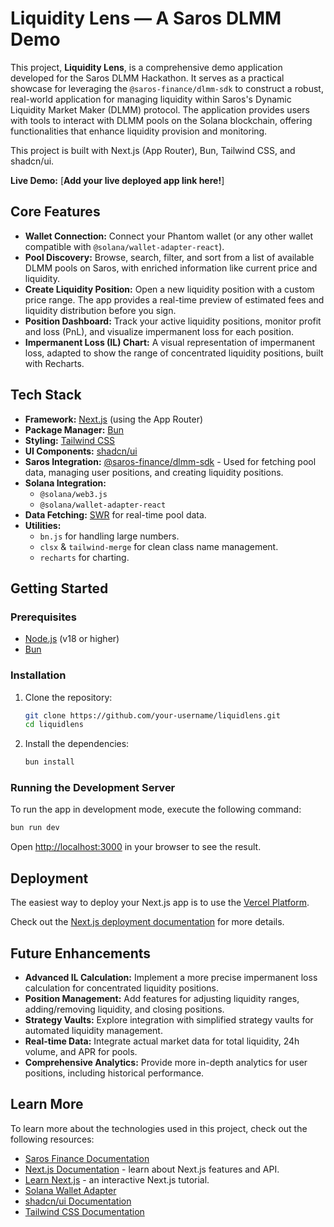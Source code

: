 # Liquidity Lens — A Saros DLMM Demo

This project, **Liquidity Lens**, is a comprehensive demo application developed for the Saros DLMM Hackathon. It serves as a practical showcase for leveraging the `@saros-finance/dlmm-sdk` to construct a robust, real-world application for managing liquidity within Saros's Dynamic Liquidity Market Maker (DLMM) protocol.
The application provides users with tools to interact with DLMM pools on the Solana blockchain, offering functionalities that enhance liquidity provision and monitoring.

This project is built with Next.js (App Router), Bun, Tailwind CSS, and shadcn/ui.

**Live Demo:** [**Add your live deployed app link here!**]

## Core Features

-   **Wallet Connection:** Connect your Phantom wallet (or any other wallet compatible with `@solana/wallet-adapter-react`).
-   **Pool Discovery:** Browse, search, filter, and sort from a list of available DLMM pools on Saros, with enriched information like current price and liquidity.
-   **Create Liquidity Position:** Open a new liquidity position with a custom price range. The app provides a real-time preview of estimated fees and liquidity distribution before you sign.
-   **Position Dashboard:** Track your active liquidity positions, monitor profit and loss (PnL), and visualize impermanent loss for each position.
-   **Impermanent Loss (IL) Chart:** A visual representation of impermanent loss, adapted to show the range of concentrated liquidity positions, built with Recharts.

## Tech Stack

-   **Framework:** [Next.js](https://nextjs.org/) (using the App Router)
-   **Package Manager:** [Bun](https://bun.sh/)
-   **Styling:** [Tailwind CSS](https://tailwindcss.com/)
-   **UI Components:** [shadcn/ui](https://ui.shadcn.com/)
-   **Saros Integration:** [@saros-finance/dlmm-sdk](https://www.npmjs.com/package/@saros-finance/dlmm-sdk) - Used for fetching pool data, managing user positions, and creating liquidity positions.
-   **Solana Integration:**
    -   `@solana/web3.js`
    -   `@solana/wallet-adapter-react`
-   **Data Fetching:** [SWR](https://swr.vercel.app/) for real-time pool data.
-   **Utilities:**
    -   `bn.js` for handling large numbers.
    -   `clsx` & `tailwind-merge` for clean class name management.
    -   `recharts` for charting.

## Getting Started

### Prerequisites

-   [Node.js](https://nodejs.org/en/) (v18 or higher)
-   [Bun](https://bun.sh/)

### Installation

1.  Clone the repository:

    ```bash
    git clone https://github.com/your-username/liquidlens.git
    cd liquidlens
    ```

2.  Install the dependencies:
    ```bash
    bun install
    ```

### Running the Development Server

To run the app in development mode, execute the following command:

```bash
bun run dev
```

Open [http://localhost:3000](http://localhost:3000) in your browser to see the result.

## Deployment

The easiest way to deploy your Next.js app is to use the [Vercel Platform](https://vercel.com/new?utm_medium=default-template&filter=next.js&utm_source=create-next-app&utm_campaign=create-next-app-readme).

Check out the [Next.js deployment documentation](https://nextjs.org/docs/app/building-your-application/deploying) for more details.

## Future Enhancements

-   **Advanced IL Calculation:** Implement a more precise impermanent loss calculation for concentrated liquidity positions.
-   **Position Management:** Add features for adjusting liquidity ranges, adding/removing liquidity, and closing positions.
-   **Strategy Vaults:** Explore integration with simplified strategy vaults for automated liquidity management.
-   **Real-time Data:** Integrate actual market data for total liquidity, 24h volume, and APR for pools.
-   **Comprehensive Analytics:** Provide more in-depth analytics for user positions, including historical performance.

## Learn More

To learn more about the technologies used in this project, check out the following resources:

-   [Saros Finance Documentation](https://docs.saros.finance/)
-   [Next.js Documentation](https://nextjs.org/docs) - learn about Next.js features and API.
-   [Learn Next.js](https://nextjs.org/learn) - an interactive Next.js tutorial.
-   [Solana Wallet Adapter](https://github.com/solana-labs/wallet-adapter)
-   [shadcn/ui Documentation](https://ui.shadcn.com/docs)
-   [Tailwind CSS Documentation](https://tailwindcss.com/docs)
